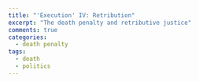 ```yaml
---
title: "'Execution' IV: Retribution"
excerpt: "The death penalty and retributive justice"
comments: true
categories: 
  - death penalty
tags:
  - death
  - politics
---
```


